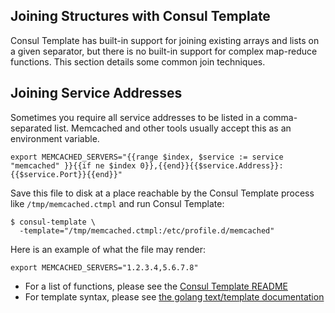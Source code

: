 Joining Structures with Consul Template
---------------------------------------
Consul Template has built-in support for joining existing arrays and lists on a given separator, but there is no built-in support for complex map-reduce functions. This section details some common join techniques.

## Joining Service Addresses
Sometimes you require all service addresses to be listed in a comma-separated list. Memcached and other tools usually accept this as an environment variable.


```liquid
export MEMCACHED_SERVERS="{{range $index, $service := service "memcached" }}{{if ne $index 0}},{{end}}{{$service.Address}}:{{$service.Port}}{{end}}"
```

Save this file to disk at a place reachable by the Consul Template process like `/tmp/memcached.ctmpl` and run Consul Template:

```shell
$ consul-template \
  -template="/tmp/memcached.ctmpl:/etc/profile.d/memcached"
```

Here is an example of what the file may render:

```text
export MEMCACHED_SERVERS="1.2.3.4,5.6.7.8"
```

- For a list of functions, please see the [Consul Template README](https://github.com/udacity/consul-template)
- For template syntax, please see [the golang text/template documentation](https://golang.org/pkg/text/template/)
